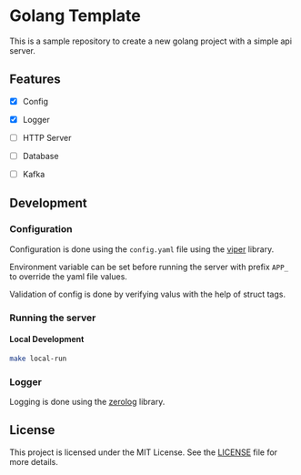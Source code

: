# Golang Template

This is a sample repository to create a new golang project with a simple api server.

## Features

- [x] Config
- [x] Logger
- [ ] HTTP Server
- [ ] Database
- [ ] Kafka


## Development

### Configuration

Configuration is done using the `config.yaml` file using the [viper](https://github.com/spf13/viper) library.

Environment variable can be set before running the server with prefix `APP_` to override the yaml file values.

Validation of config is done by verifying valus with the help of struct tags. 

### Running the server

#### Local Development

```bash
make local-run
```

### Logger

Logging is done using the [zerolog](https://github.com/rs/zerolog) library.


## License

This project is licensed under the MIT License. See the [LICENSE](LICENSE) file for more details.
